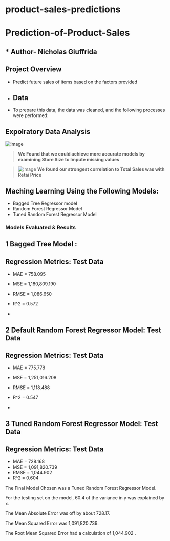 # product-sales-predictions
# Prediction-of-Product-Sales
## * Author- Nicholas Giuffrida
## Project Overview
-  Predict future sales of items based on the factors provided

-  ##  Data
-  To prepare this data, the data was cleaned, and the following processes were performed:
## Expolratory Data Analysis

![image](https://github.com/SaintNickG/product-sales-predictions/assets/137968958/b5297929-d7ce-43ad-aefe-12e50b26c901)
>  **We Found that we could achieve more accurate models by examining Store Size to Impute missing values**
>
> 
> 

>![image](https://github.com/SaintNickG/product-sales-predictions/assets/137968958/75d51094-3ba1-42f9-9157-64eea16ab1b5)
> **We found our strongest correlation to Total Sales was with Retai Price**
> 
## Maching Learning Using the Following Models:
- Bagged Tree Regressor model
- Random Forest Regressor Model
- Tuned Random Forest Regressor Model

###  Models Evaluated & Results

1 Bagged Tree Model :
------------------------------------------------------------
Regression Metrics: Test Data
------------------------------------------------------------
- MAE = 758.095
- MSE = 1,180,809.190
- RMSE = 1,086.650
- R^2 = 0.572

- 
2 Default Random Forest Regressor Model: Test Data
------------------------------------------------------------
Regression Metrics: Test Data
------------------------------------------------------------
- MAE = 775.778
- MSE = 1,251,016.208
- RMSE = 1,118.488
- R^2 = 0.547

- 
3 Tuned Random Forest Regressor Model: Test Data
------------------------------------------------------------
Regression Metrics: Test Data
------------------------------------------------------------
- MAE = 728.168
- MSE = 1,091,820.739
- RMSE = 1,044.902
- R^2 = 0.604

The Final Model Chosen was a Tuned Random Forest Regressor Model.

For the testing set on the model, 60.4 of the variance in y was explained by x.

The Mean Absolute Error was off by about 728.17.

The Mean Squared Error was 1,091,820.739.

The Root Mean Squared Error had a calculation of  1,044.902 .
